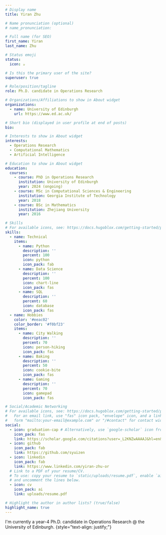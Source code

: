 ```yaml
---
# Display name
title: Yiran Zhu

# Name pronunciation (optional)
# name_pronunciation: 

# Full name (for SEO)
first_name: Yiran
last_name: Zhu

# Status emoji
status:
  icon: ☕️

# Is this the primary user of the site?
superuser: true

# Role/position/tagline
role: Ph.D. candidate in Operations Research

# Organizations/Affiliations to show in About widget
organizations:
  - name: University of Edinburgh
    url: https://www.ed.ac.uk/

# Short bio (displayed in user profile at end of posts)
bio: 

# Interests to show in About widget
interests:
  - Operations Research
  - Computational Mathematics
  - Artificial Intelligence

# Education to show in About widget
education:
  courses:
    - course: PhD in Operations Research
      institution: University of Edinburgh
      year: 2024 (ongoing)
    - course: MSc in Computational Sciences & Engineering
      institution: Georgia Institute of Technology
      year: 2018
    - course: BSc in Mathematics
      institution: Zhejiang University
      year: 2016

# Skills
# For available icons, see: https://docs.hugoblox.com/getting-started/page-builder/#icons
skills:
  - name: Technical
    items:
      - name: Python
        description: ''
        percent: 100
        icon: python
        icon_pack: fab
      - name: Data Science
        description: ''
        percent: 100
        icon: chart-line
        icon_pack: fas
      - name: SQL
        description: ''
        percent: 60
        icon: database
        icon_pack: fas
  - name: Hobbies
    color: '#eeac02'
    color_border: '#f0bf23'
    items:
      - name: City Walking
        description: ''
        percent: 70
        icon: person-hiking
        icon_pack: fas
      - name: Baking
        description: ''
        percent: 50
        icon: cookie-bite
        icon_pack: fas
      - name: Gaming
        description: ''
        percent: 70
        icon: gamepad
        icon_pack: fas

# Social/Academic Networking
# For available icons, see: https://docs.hugoblox.com/getting-started/page-builder/#icons
#   For an email link, use "fas" icon pack, "envelope" icon, and a link in the
#   form "mailto:your-email@example.com" or "/#contact" for contact widget.
social:
  - icon: graduation-cap # Alternatively, use `google-scholar` icon from `ai` icon pack
    icon_pack: fas
    link: https://scholar.google.com/citations?user=_L2KNZwAAAAJ&hl=en&oi=ao
  - icon: github
    icon_pack: fab
    link: https://github.com/syuizen
  - icon: linkedin
    icon_pack: fab
    link: https://www.linkedin.com/yiran-zhu-or
  # Link to a PDF of your resume/CV.
  # To use: copy your resume to `static/uploads/resume.pdf`, enable `ai` icons in `params.yaml`,
  # and uncomment the lines below.
  - icon: cv
    icon_pack: ai
    link: uploads/resume.pdf

# Highlight the author in author lists? (true/false)
highlight_name: true
---
```


I'm currently a year-4 Ph.D. candidate in Operations Research @ the University of Edinburgh.
{style="text-align: justify;"}
